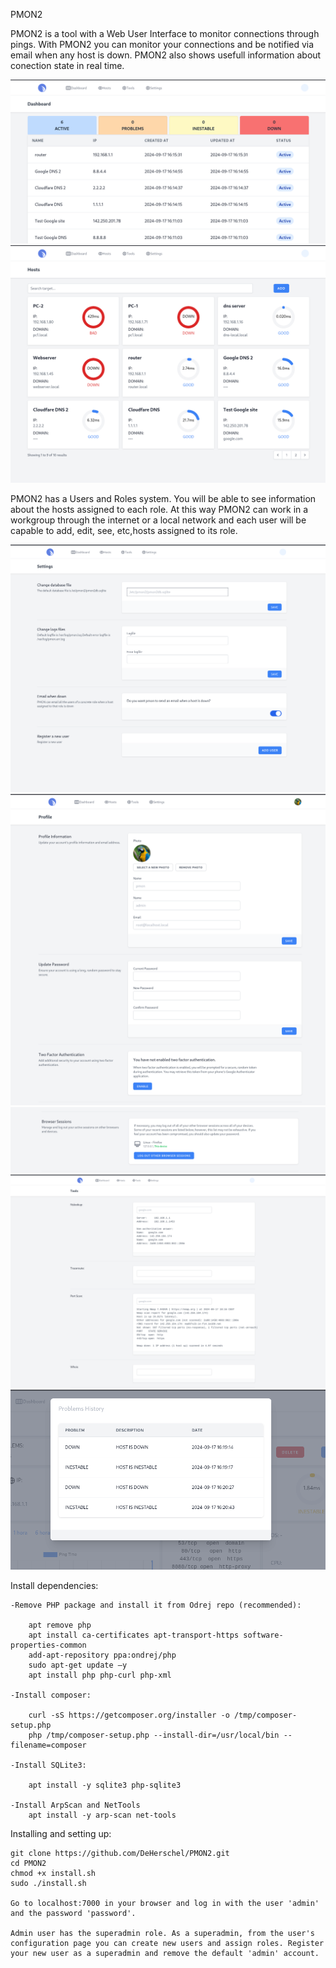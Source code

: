 PMON2


PMON2 is a tool with a Web User Interface to monitor connections through pings. With PMON2 you can monitor your connections and be notified via email when any host is down. PMON2 also shows usefull information about conection state in real time. 


 ![Dashboards with hosts](assets/dashboard.png)
 ![Hosts tab](assets/hoststab.png)

PMON2 has a Users and Roles system. You will be able to see information about the hosts assigned to each role. At this way PMON2 can work in a workgroup through the internet or a local network and each user will be capable to add, edit, see, etc,hosts assigned to its role.



![settings tab](assets/settings.png)
![profile tab](assets/profile.png)
![logins in devices](assets/profile-browser.png)
![tools tab](assets/tools.png)
![problems modal](assets/problems.png)

Install dependencies:


    -Remove PHP package and install it from Odrej repo (recommended):

        apt remove php
        apt install ca-certificates apt-transport-https software-properties-common
        add-apt-repository ppa:ondrej/php
        sudo apt-get update –y
        apt install php php-curl php-xml

    -Install composer:

        curl -sS https://getcomposer.org/installer -o /tmp/composer-setup.php
        php /tmp/composer-setup.php --install-dir=/usr/local/bin --filename=composer

    -Install SQLite3:

        apt install -y sqlite3 php-sqlite3

    -Install ArpScan and NetTools
        apt install -y arp-scan net-tools
        


Installing and setting up:

    git clone https://github.com/DeHerschel/PMON2.git
    cd PMON2
    chmod +x install.sh
    sudo ./install.sh

    Go to localhost:7000 in your browser and log in with the user 'admin' and the password 'password'.

    Admin user has the superadmin role. As a superadmin, from the user's configuration page you can create new users and assign roles. Register your new user as a superadmin and remove the default 'admin' account. 







